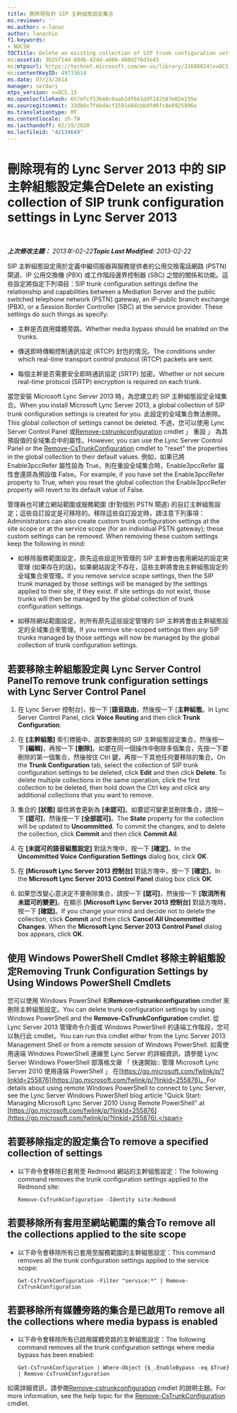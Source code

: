 ```yaml
---
title: 刪除現有的 SIP 主幹組態設定集合
ms.reviewer: ''
ms.author: v-lanac
author: lanachin
f1.keywords:
- NOCSH
TOCTitle: Delete an existing collection of SIP trunk configuration settings
ms:assetid: 3b25f14d-884b-42dd-a866-460d276d3e43
ms:mtpsurl: https://technet.microsoft.com/en-us/library/JJ688024(v=OCS.15)
ms:contentKeyID: 49733614
ms.date: 07/23/2014
manager: serdars
mtps_version: v=OCS.15
ms.openlocfilehash: 657efcf53b48c0aab2df661ddf142587e02e235e
ms.sourcegitcommit: 33db8c7febd4cf1591e8dcbbdfd6fc8e8925896e
ms.translationtype: MT
ms.contentlocale: zh-TW
ms.lasthandoff: 02/19/2020
ms.locfileid: "42134649"
---
```

<div data-xmlns="http://www.w3.org/1999/xhtml">

<div class="topic" data-xmlns="http://www.w3.org/1999/xhtml" data-msxsl="urn:schemas-microsoft-com:xslt" data-cs="http://msdn.microsoft.com/">

<div data-asp="https://msdn2.microsoft.com/asp">

# <a name="delete-an-existing-collection-of-sip-trunk-configuration-settings-in-lync-server-2013"></a><span data-ttu-id="d688d-102">刪除現有的 Lync Server 2013 中的 SIP 主幹組態設定集合</span><span class="sxs-lookup"><span data-stu-id="d688d-102">Delete an existing collection of SIP trunk configuration settings in Lync Server 2013</span></span>

</div>

<div id="mainSection">

<div id="mainBody">

<span> </span>

<span data-ttu-id="d688d-103">_**上次修改主題：** 2013年-02-22_</span><span class="sxs-lookup"><span data-stu-id="d688d-103">_**Topic Last Modified:** 2013-02-22_</span></span>

<span data-ttu-id="d688d-p101">SIP 主幹組態設定用於定義中繼伺服器與服務提供者的公用交換電話網路 (PSTN) 閘道、IP 公用交換機 (PBX) 或工作階段邊界控制器 (SBC) 之間的關係和功能。這些設定將指定下列項目：</span><span class="sxs-lookup"><span data-stu-id="d688d-p101">SIP trunk configuration settings define the relationship and capabilities between a Mediation Server and the public switched telephone network (PSTN) gateway, an IP-public branch exchange (PBX), or a Session Border Controller (SBC) at the service provider. These settings do such things as specify:</span></span>

  - <span data-ttu-id="d688d-106">主幹是否啟用媒體旁路。</span><span class="sxs-lookup"><span data-stu-id="d688d-106">Whether media bypass should be enabled on the trunks.</span></span>

  - <span data-ttu-id="d688d-107">傳送即時傳輸控制通訊協定 (RTCP) 封包的情況。</span><span class="sxs-lookup"><span data-stu-id="d688d-107">The conditions under which real-time transport control protocol (RTCP) packets are sent.</span></span>

  - <span data-ttu-id="d688d-108">每個主幹是否需要安全即時通訊協定 (SRTP) 加密。</span><span class="sxs-lookup"><span data-stu-id="d688d-108">Whether or not secure real-time protocol (SRTP) encryption is required on each trunk.</span></span>

<span data-ttu-id="d688d-109">當您安裝 Microsoft Lync Server 2013 時，為您建立的 SIP 主幹組態設定全域集合。</span><span class="sxs-lookup"><span data-stu-id="d688d-109">When you install Microsoft Lync Server 2013, a global collection of SIP trunk configuration settings is created for you.</span></span> <span data-ttu-id="d688d-110">此設定的全域集合無法刪除。</span><span class="sxs-lookup"><span data-stu-id="d688d-110">This global collection of settings cannot be deleted.</span></span> <span data-ttu-id="d688d-111">不過，您可以使用 Lync Server Control Panel 或[Remove-cstrunkconfiguration](https://technet.microsoft.com/library/Gg425943(v=OCS.15)) cmdlet 」 重設 」 為其預設值的全域集合中的屬性。</span><span class="sxs-lookup"><span data-stu-id="d688d-111">However, you can use the Lync Server Control Panel or the [Remove-CsTrunkConfiguration](https://technet.microsoft.com/library/Gg425943(v=OCS.15)) cmdlet to "reset" the properties in the global collection to their default values.</span></span> <span data-ttu-id="d688d-112">例如，如果已將 Enable3pccRefer 屬性設為 True，則在重設全域集合時，Enable3pccRefer 屬性會還原為預設值 False。</span><span class="sxs-lookup"><span data-stu-id="d688d-112">For example, if you have set the Enable3pccRefer property to True, when you reset the global collection the Enable3pccRefer property will revert to its default value of False.</span></span>

<span data-ttu-id="d688d-p103">管理員也可建立網站範圍或服務範圍 (針對個別 PSTN 閘道) 的自訂主幹組態設定；這些自訂設定是可移除的。移除這些自訂設定時，請注意下列事項：</span><span class="sxs-lookup"><span data-stu-id="d688d-p103">Administrators can also create custom trunk configuration settings at the site scope or at the service scope (for an individual PSTN gateway); these custom settings can be removed. When removing these custom settings keep the following in mind:</span></span>

  - <span data-ttu-id="d688d-p104">如移除服務範圍設定，原先這些設定所管理的 SIP 主幹會由套用網站的設定來管理 (如果存在的話)。如果網站設定不存在，這些主幹將會由主幹組態設定的全域集合來管理。</span><span class="sxs-lookup"><span data-stu-id="d688d-p104">If you remove service scope settings, then the SIP trunk managed by those settings will be managed by the settings applied to their site, if they exist. If site settings do not exist, those trunks will then be managed by the global collection of trunk configuration settings.</span></span>

  - <span data-ttu-id="d688d-117">如移除網站範圍設定，則所有原先這些設定管理的 SIP 主幹將會由主幹組態設定的全域集合來管理。</span><span class="sxs-lookup"><span data-stu-id="d688d-117">If you remove site-scoped settings then any SIP trunks managed by those settings will now be managed by the global collection of trunk configuration settings.</span></span>

<div>

## <a name="to-remove-trunk-configuration-settings-with-lync-server-control-panel"></a><span data-ttu-id="d688d-118">若要移除主幹組態設定與 Lync Server Control Panel</span><span class="sxs-lookup"><span data-stu-id="d688d-118">To remove trunk configuration settings with Lync Server Control Panel</span></span>

1.  <span data-ttu-id="d688d-119">在 Lync Server 控制台]，按一下 [**語音路由**，然後按一下 [**主幹組態**。</span><span class="sxs-lookup"><span data-stu-id="d688d-119">In Lync Server Control Panel, click **Voice Routing** and then click **Trunk Configuration**.</span></span>

2.  <span data-ttu-id="d688d-p105">在 **[主幹組態]** 索引標籤中，選取要刪除的 SIP 主幹組態設定集合，然後按一下 **[編輯]**，再按一下 **[刪除]**。如要在同一個操作中刪除多個集合，先按一下要刪除的第一個集合，然後按住 Ctrl 鍵，再按一下其他任何要移除的集合。</span><span class="sxs-lookup"><span data-stu-id="d688d-p105">On the **Trunk Configuration** tab, select the collection of SIP trunk configuration settings to be deleted, click **Edit** and then click **Delete**. To delete multiple collections in the same operation, click the first collection to be deleted, then hold down the Ctrl key and click any additional collections that you want to remove.</span></span>

3.  <span data-ttu-id="d688d-p106">集合的 **[狀態]** 屬性將會更新為 **[未認可]**。如要認可變更並刪除集合，請按一下 **[認可]**，然後按一下 **[全部認可]**。</span><span class="sxs-lookup"><span data-stu-id="d688d-p106">The **State** property for the collection will be updated to **Uncommitted**. To commit the changes, and to delete the collection, click **Commit** and then click **Commit All**.</span></span>

4.  <span data-ttu-id="d688d-124">在 **[未認可的語音組態設定]** 對話方塊中，按一下 **[確定]**。</span><span class="sxs-lookup"><span data-stu-id="d688d-124">In the **Uncommitted Voice Configuration Settings** dialog box, click **OK**.</span></span>

5.  <span data-ttu-id="d688d-125">在 **[Microsoft Lync Server 2013 控制台]** 對話方塊中，按一下 **[確定]**。</span><span class="sxs-lookup"><span data-stu-id="d688d-125">In the **Microsoft Lync Server 2013 Control Panel** dialog box click **OK**.</span></span>

6.  <span data-ttu-id="d688d-p107">如果您改變心意決定不要刪除集合，請按一下 **[認可]**，然後按一下 **[取消所有未認可的變更]**。在顯示 **[Microsoft Lync Server 2013 控制台]** 對話方塊時，按一下 **[確認]**。</span><span class="sxs-lookup"><span data-stu-id="d688d-p107">If you change your mind and decide not to delete the collection, click **Commit** and then click **Cancel All Uncommitted Changes**. When the **Microsoft Lync Server 2013 Control Panel** dialog box appears, click **OK**.</span></span>

</div>

<div>

## <a name="removing-trunk-configuration-settings-by-using-windows-powershell-cmdlets"></a><span data-ttu-id="d688d-128">使用 Windows PowerShell Cmdlet 移除主幹組態設定</span><span class="sxs-lookup"><span data-stu-id="d688d-128">Removing Trunk Configuration Settings by Using Windows PowerShell Cmdlets</span></span>

<span data-ttu-id="d688d-129">您可以使用 Windows PowerShell 和**Remove-cstrunkconfiguration** cmdlet 來刪除主幹組態設定。</span><span class="sxs-lookup"><span data-stu-id="d688d-129">You can delete trunk configuration settings by using Windows PowerShell and the **Remove-CsTrunkConfiguration** cmdlet.</span></span> <span data-ttu-id="d688d-130">從 Lync Server 2013 管理命令介面或 Windows PowerShell 的遠端工作階段，您可以執行此 cmdlet。</span><span class="sxs-lookup"><span data-stu-id="d688d-130">You can run this cmdlet either from the Lync Server 2013 Management Shell or from a remote session of Windows PowerShell.</span></span> <span data-ttu-id="d688d-131">如需使用遠端 Windows PowerShell 連線至 Lync Server 的詳細資訊，請參閱 Lync Server Windows PowerShell 部落格文章 「 快速開始:: 管理 Microsoft Lync Server 2010 使用遠端 PowerShell 」 在[https://go.microsoft.com/fwlink/p/?linkId=255876](https://go.microsoft.com/fwlink/p/?linkid=255876)。</span><span class="sxs-lookup"><span data-stu-id="d688d-131">For details about using remote Windows PowerShell to connect to Lync Server, see the Lync Server Windows PowerShell blog article "Quick Start: Managing Microsoft Lync Server 2010 Using Remote PowerShell" at [https://go.microsoft.com/fwlink/p/?linkId=255876](https://go.microsoft.com/fwlink/p/?linkid=255876).</span></span>

<div>

## <a name="to-remove-a-specified-collection-of-settings"></a><span data-ttu-id="d688d-132">若要移除指定的設定集合</span><span class="sxs-lookup"><span data-stu-id="d688d-132">To remove a specified collection of settings</span></span>

  - <span data-ttu-id="d688d-133">以下命令會移除已套用至 Redmond 網站的主幹組態設定：</span><span class="sxs-lookup"><span data-stu-id="d688d-133">The following command removes the trunk configuration settings applied to the Redmond site:</span></span>
    
        Remove-CsTrunkConfiguration -Identity site:Redmond

</div>

<div>

## <a name="to-remove-all-the-collections-applied-to-the-site-scope"></a><span data-ttu-id="d688d-134">若要移除所有套用至網站範圍的集合</span><span class="sxs-lookup"><span data-stu-id="d688d-134">To remove all the collections applied to the site scope</span></span>

  - <span data-ttu-id="d688d-135">以下命令會移除所有已套用至服務範圍的主幹組態設定：</span><span class="sxs-lookup"><span data-stu-id="d688d-135">This command removes all the trunk configuration settings applied to the service scope:</span></span>
    
        Get-CsTrunkConfiguration -Filter "service:*" | Remove-CsTrunkConfiguration

</div>

<div>

## <a name="to-remove-all-the-collections-where-media-bypass-is-enabled"></a><span data-ttu-id="d688d-136">若要移除所有媒體旁路的集合是已啟用</span><span class="sxs-lookup"><span data-stu-id="d688d-136">To remove all the collections where media bypass is enabled</span></span>

  - <span data-ttu-id="d688d-137">以下命令會移除所有已啟用媒體旁路的主幹組態設定：</span><span class="sxs-lookup"><span data-stu-id="d688d-137">The following command removes all the trunk configuration settings where media bypass has been enabled:</span></span>
    
        Get-CsTrunkConfiguration | Where-Object {$_.EnableBypass -eq $True} | Remove-CsTrunkConfiguration

</div>

<span data-ttu-id="d688d-138">如需詳細資訊，請參閱[Remove-cstrunkconfiguration](https://technet.microsoft.com/library/Gg425943(v=OCS.15)) cmdlet 的說明主題。</span><span class="sxs-lookup"><span data-stu-id="d688d-138">For more information, see the help topic for the [Remove-CsTrunkConfiguration](https://technet.microsoft.com/library/Gg425943(v=OCS.15)) cmdlet.</span></span>

</div>

</div>

<span> </span>

</div>

</div>

</div>


